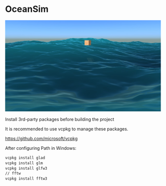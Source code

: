 # OceanSim

![image](https://github.com/chengiski/Ocean-Simulation/blob/main/result.jpg)

Install 3rd-party packages before building the project

It is recommended to use vcpkg to manage these packages.

https://github.com/microsoft/vcpkg

After configuring Path in Windows:

```cmd
vcpkg install glad
vcpkg install glm
vcpkg install glfw3
// fftw
vcpkg install fftw3
```
